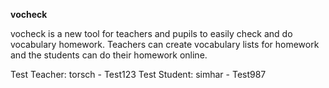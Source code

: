 **vocheck**

vocheck is a new tool for teachers and pupils to easily check and do vocabulary homework. Teachers can create vocabulary lists for homework and the students can do their homework online.

Test Teacher: torsch - Test123 
Test Student: simhar - Test987